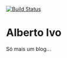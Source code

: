 [![Build Status](https://travis-ci.org/albertoivo/albertoivo.github.io.svg?branch=master)](https://travis-ci.org/albertoivo/albertoivo.github.io)

# Alberto Ivo

Só mais um blog...
